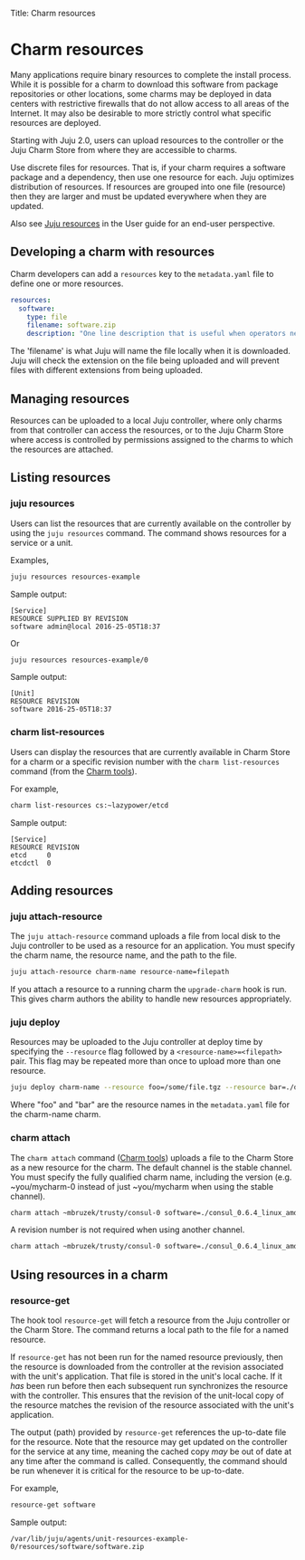 Title: Charm resources

# Charm resources

Many applications require binary resources to complete the install process.
While it is possible for a charm to download this software from package
repositories or other locations, some charms may be deployed in data centers
with restrictive firewalls that do not allow access to all areas of the
Internet. It may also be desirable to more strictly control what specific
resources are deployed.

Starting with Juju 2.0, users can upload resources to the controller or the
Juju Charm Store from where they are accessible to charms.

Use discrete files for resources. That is, if your charm requires a software
package and a dependency, then use one resource for each. Juju optimizes
distribution of resources. If resources are grouped into one file (resource)
then they are larger and must be updated everywhere when they are updated.

Also see [Juju resources][charms-resources] in the User guide for an end-user
perspective.

## Developing a charm with resources

Charm developers can add a `resources` key to the `metadata.yaml` file to
define one or more resources.

```yaml
resources:
  software:
    type: file
    filename: software.zip
    description: "One line description that is useful when operators need to push it."
```

The 'filename' is what Juju will name the file locally when it is downloaded.
Juju will check the extension on the file being uploaded and will prevent files
with different extensions from being uploaded.

## Managing resources

Resources can be uploaded to a local Juju controller, where only charms from
that controller can access the resources, or to the Juju Charm Store where
access is controlled by permissions assigned to the charms to which the
resources are attached.

## Listing resources

### juju resources

Users can list the resources that are currently available on the controller by
using the `juju resources` command. The command shows resources for a service
or a unit.

Examples,

```bash
juju resources resources-example
```

Sample output:

```no-highlight
[Service]
RESOURCE SUPPLIED BY REVISION
software admin@local 2016-25-05T18:37
```

Or

```bash
juju resources resources-example/0
```

Sample output:

```no-highlight
[Unit]
RESOURCE REVISION
software 2016-25-05T18:37
```

### charm list-resources

Users can display the resources that are currently available in Charm Store for
a charm or a specific revision number with the `charm list-resources` command
(from the [Charm tools][charm-tools]).

For example,

```bash
charm list-resources cs:~lazypower/etcd
```

Sample output:

```no-highlight
[Service]
RESOURCE REVISION
etcd     0
etcdctl  0
```

## Adding resources

### juju attach-resource

The `juju attach-resource` command uploads a file from local disk to the Juju
controller to be used as a resource for an application. You must specify the
charm name, the resource name, and the path to the file.

```bash
juju attach-resource charm-name resource-name=filepath
```

If you attach a resource to a running charm the `upgrade-charm` hook is run.
This gives charm authors the ability to handle new resources appropriately.

### juju deploy

Resources may be uploaded to the Juju controller at deploy time by specifying
the `--resource` flag followed by a `<resource-name>=<filepath>` pair. This
flag may be repeated more than once to upload more than one resource.

```bash
juju deploy charm-name --resource foo=/some/file.tgz --resource bar=./docs/cfg.xml
```

Where "foo" and "bar" are the resource names in the `metadata.yaml` file for
the charm-name charm.

### charm attach

The `charm attach` command ([Charm tools][charm-tools]) uploads a file to the
Charm Store as a new resource for the charm. The default channel is the stable
channel. You must specify the fully qualified charm name, including the version
(e.g.  ~you/mycharm-0 instead of just ~you/mycharm when using the stable
channel).

```bash
charm attach ~mbruzek/trusty/consul-0 software=./consul_0.6.4_linux_amd64.zip
```

A revision number is not required when using another channel.

```bash
charm attach ~mbruzek/trusty/consul-0 software=./consul_0.6.4_linux_amd64.zip -c unpublished
```

## Using resources in a charm

### resource-get

The hook tool `resource-get` will fetch a resource from the Juju controller or
the Charm Store. The command returns a local path to the file for a named
resource.

If `resource-get` has not been run for the named resource previously, then the
resource is downloaded from the controller at the revision associated with the
unit's application. That file is stored in the unit's local cache. If it *has*
been run before then each subsequent run synchronizes the resource with the
controller. This ensures that the revision of the unit-local copy of the
resource matches the revision of the resource associated with the unit's
application.

The output (path) provided by `resource-get` references the up-to-date file for
the resource. Note that the resource may get updated on the controller for the
service at any time, meaning the cached copy *may* be out of date at any time
after the command is called. Consequently, the command should be run whenever
it is critical for the resource to be up-to-date.

For example,

```bash
resource-get software
```

Sample output:

```no-highlight
/var/lib/juju/agents/unit-resources-example-0/resources/software/software.zip
```


<!-- LINKS -->

[charm-tools]: ./tools-charm-tools.html
[charms-resources]: ./charms-resources.html
